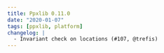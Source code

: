 ```yaml
---
title: Ppxlib 0.11.0
date: "2020-01-07"
tags: [ppxlib, platform]
changelog: |
  - Invariant check on locations (#107, @trefis)
---
```


